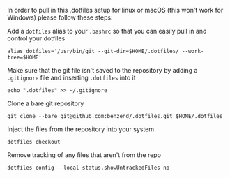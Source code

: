 In order to pull in this .dotfiles setup for linux or macOS (this won't work for Windows) please follow these steps:

Add a `dotfiles` alias to your `.bashrc` so that you can easily pull in and control your dotfiles

`alias dotfiles='/usr/bin/git --git-dir=$HOME/.dotfiles/ --work-tree=$HOME'`

Make sure that the git file isn't saved to the repository by adding a `.gitignore` file and inserting `.dotfiles` into it

`echo ".dotfiles" >> ~/.gitignore`

Clone a bare git repository

`git clone --bare git@github.com:benzend/.dotfiles.git $HOME/.dotfiles`

Inject the files from the repository into your system

`dotfiles checkout`

Remove tracking of any files that aren't from the repo

`dotfiles config --local status.showUntrackedFiles no`
